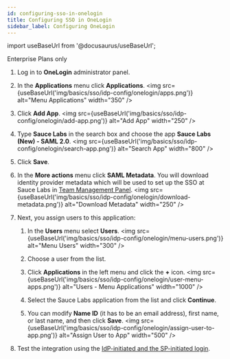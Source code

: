 ```yaml
---
id: configuring-sso-in-onelogin
title: Configuring SSO in OneLogin
sidebar_label: Configuring OneLogin
---
```


import useBaseUrl from '@docusaurus/useBaseUrl';

<p><span className="sauceGreen">Enterprise Plans only</span></p>

1. Log in to **OneLogin** administrator panel.
2. In the **Applications** menu click **Applications**.
   <img src={useBaseUrl('img/basics/sso/idp-config/onelogin/apps.png')} alt="Menu Applications" width="350" />

3. Click **Add App**.
   <img src={useBaseUrl('img/basics/sso/idp-config/onelogin/add-app.png')} alt="Add App" width="250" />

4. Type **Sauce Labs** in the search box and choose the app **Sauce Labs (New) - SAML 2.0**.
   <img src={useBaseUrl('img/basics/sso/idp-config/onelogin/search-app.png')} alt="Search App" width="800" />

5. Click **Save**.
6. In the **More actions** menu click **SAML Metadata**. You will download identity provider metadata which will be used to set up the SSO at Sauce Labs in [Team Management Panel](/basics/sso/setting-up-sso#integrating-with-sauce-labs-service-provider).
   <img src={useBaseUrl('img/basics/sso/idp-config/onelogin/download-metadata.png')} alt="Download Metadata" width="250" />

7. Next, you assign users to this application:

   1. In the **Users** menu select **Users**.
      <img src={useBaseUrl('img/basics/sso/idp-config/onelogin/menu-users.png')} alt="Menu Users" width="300" />

   2. Choose a user from the list.
   3. Click **Applications** in the left menu and click the **+** icon.
      <img src={useBaseUrl('img/basics/sso/idp-config/onelogin/user-menu-apps.png')} alt="Users - Menu Applications" width="1000" />

   4. Select the Sauce Labs application from the list and click **Continue**.
   5. You can modify **Name ID** (it has to be an email address), first name, or last name, and then click **Save**.
      <img src={useBaseUrl('img/basics/sso/idp-config/onelogin/assign-user-to-app.png')} alt="Assign User to App" width="500" />

8. Test the integration using the [IdP-initiated and the SP-initiated login](/basics/sso/logging-in-via-sso).
